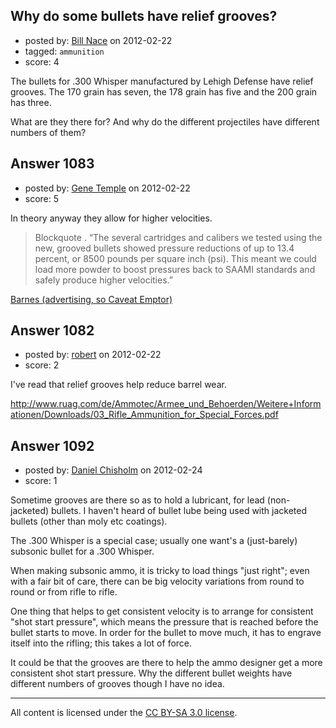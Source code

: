 ## Why do some bullets have relief grooves?

- posted by: [Bill Nace](https://stackexchange.com/users/-1/205-bill-nace) on 2012-02-22
- tagged: `ammunition`
- score: 4

<p>The bullets for .300 Whisper manufactured by Lehigh Defense have relief grooves.  The 170 grain has seven, the 178 grain has five and the 200 grain has three.</p>

<p>What are they there for?  And why do the different projectiles have different numbers of them?</p>



## Answer 1083

- posted by: [Gene Temple](https://stackexchange.com/users/-1/254-gene-temple) on 2012-02-22
- score: 5

<p>In theory anyway they allow for higher velocities.  </p>

<blockquote>
  <p>Blockquote
  . “The several cartridges and calibers we tested using the new, grooved bullets showed pressure reductions of up to 13.4 percent, or 8500 pounds per square inch (psi). This meant we could load more powder to boost pressures back to SAAMI standards and safely produce higher velocities.”</p>
</blockquote>

<p><a href="http://www.barnesbullets.com/information/product-news/publication-mentions/new-tsx-bullet/">Barnes (advertising, so Caveat Emptor)</a></p>



## Answer 1082

- posted by: [robert](https://stackexchange.com/users/-1/451-robert) on 2012-02-22
- score: 2

<p>I've read that relief grooves help reduce barrel wear.</p>

<p><a href="http://www.ruag.com/de/Ammotec/Armee_und_Behoerden/Weitere+Informationen/Downloads/03_Rifle_Ammunition_for_Special_Forces.pdf" rel="nofollow">http://www.ruag.com/de/Ammotec/Armee_und_Behoerden/Weitere+Informationen/Downloads/03_Rifle_Ammunition_for_Special_Forces.pdf</a></p>



## Answer 1092

- posted by: [Daniel Chisholm](https://stackexchange.com/users/-1/36-daniel-chisholm) on 2012-02-24
- score: 1

<p>Sometime grooves are there so as to hold a lubricant, for lead (non-jacketed) bullets.  I haven't heard of bullet lube being used with jacketed bullets (other than moly etc coatings).</p>

<p>The .300 Whisper is a special case; usually one want's a (just-barely) subsonic bullet for a .300 Whisper.</p>

<p>When making subsonic ammo, it is tricky to load things "just right"; even with a fair bit of care, there can be big velocity variations from round to round or from rifle to rifle.</p>

<p>One thing that helps to get consistent velocity is to arrange for consistent "shot start pressure", which means the pressure that is reached before the bullet starts to move.  In order for the bullet to move much, it has to engrave itself into the rifling; this takes a lot of force.</p>

<p>It could be that the grooves are there to help the ammo designer get a more consistent shot start pressure.  Why the different bullet weights have different numbers of grooves though I have no idea.</p>




---

All content is licensed under the [CC BY-SA 3.0 license](https://creativecommons.org/licenses/by-sa/3.0/).
